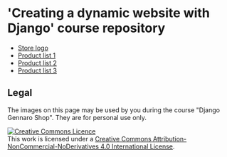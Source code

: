 # 'Creating a dynamic website with Django' course repository

- [Store logo](logo/)
- [Product list 1](products/productlist1.md)
- [Product list 2](products/productlist2.md)
- [Product list 3](products/productlist3.md)

## Legal

The images on this page may be used by you during the course "Django Gennaro Shop". They are for personal use only.

<a rel="license" href="http://creativecommons.org/licenses/by-nc-nd/4.0/"><img alt="Creative Commons Licence" style="border-width:0" src="https://i.creativecommons.org/l/by-nc-nd/4.0/88x31.png" /></a><br />This work is licensed under a <a rel="license" href="http://creativecommons.org/licenses/by-nc-nd/4.0/">Creative Commons Attribution-NonCommercial-NoDerivatives 4.0 International License</a>.

